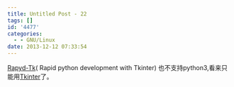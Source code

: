 ```yaml
---
title: Untitled Post - 22
tags: []
id: '4477'
categories:
  - - GNU/Linux
date: 2013-12-12 07:33:54
---
```


[Rapyd-Tk](http://www.bitflipper.ca/rapyd/)( Rapid python development with Tkinter) 也不支持python3,看来只能用[Tkinter](https://wiki.python.org/moin/TkInter)了。